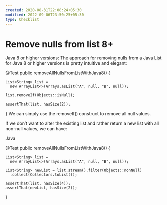 ```yaml
---
created: 2020-08-31T22:08:24+05:30
modified: 2022-09-06T23:50:25+05:30
type: Checklist
---
```


# Remove nulls from list 8+

Java 8 or higher versions:
The approach for removing nulls from a Java List for Java 8 or higher versions is pretty intuitive and elegant:

@Test
public removeAllNullsFromListWithJava8() {
 
    List<String> list =
      new ArrayList<>(Arrays.asList("A", null, "B", null));
 
    list.removeIf(Objects::isNull);
 
    assertThat(list, hasSize(2));
}
We can simply use the removeIf() construct to remove all null values.

If we don’t want to alter the existing list and rather return a new list with all non-null values, we can have:

Java

@Test
public removeAllNullsFromListWithJava8() {
 
    List<String> list =
      new ArrayList<>(Arrays.asList("A", null, "B", null));
 
    List<String> newList = list.stream().filter(Objects::nonNull)
      .collect(Collectors.toList());
 
    assertThat(list, hasSize(4));
    assertThat(newList, hasSize(2));
}
